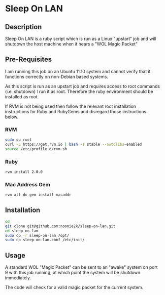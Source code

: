 Sleep On LAN
============

Description
-----------

Sleep On LAN is a ruby script which is run as a Linux "upstart" job and will shutdown the host machine when it hears a "WOL Magic Packet"

Pre-Requisites
--------------

I am running this job on an Ubuntu 11.10 system and cannot verify that it functions correctly on non-Debian based systems.

As this script is run as an upstart job and requires access to root commands (i.e. shutdown) I run it as root. Therefore the ruby environment should be installed as root.

If RVM is not being used then follow the relevant root installation instructions for Ruby and RubyGems and disregard those instructions below.

### RVM

```bash
sudo su root
curl -L https://get.rvm.io | bash -s stable --autolibs=enabled
source /etc/profile.d/rvm.sh
```

### Ruby
```bash
rvm install 2.0.0
```

### Mac Address Gem
```bash
rvm all do gem install macaddr
```


Installation
------------

```bash
cd
git clone git@github.com:noonie2k/sleep-on-lan.git
cd sleep-on-lan
sudo cp -r sleep-on-lan /opt/
sudo cp sleep-on-lan.conf /etc/init/
```

Usage
-----

A standard WOL "Magic Packet" can be sent to an "awake" system on port 9 with this job running; at which point the system will be shutdown immediately.

The code will check for a valid magic packet for the current system.
